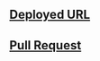 ## [Deployed URL]( )

## [Pull Request](https://github.com/Rawnaqaburumman/pythonic-garage-band/pull/1)
